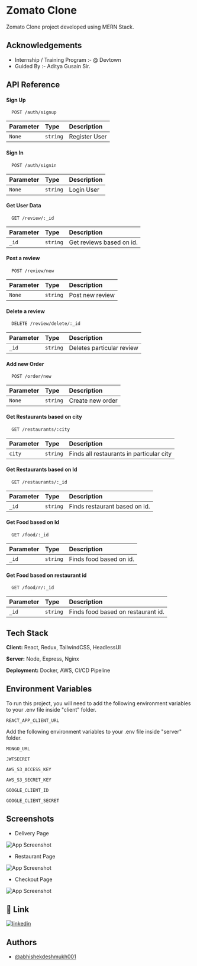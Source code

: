 
# Zomato Clone

Zomato Clone project developed using MERN Stack.

## Acknowledgements

 - Internship / Training Program :- @ Devtown
 - Guided By :- Aditya Gusain Sir.


## API Reference

#### Sign Up

```http
  POST /auth/signup
```

| Parameter | Type     | Description                |
| :-------- | :------- | :------------------------- |
| `None` | `string` | Register User |

#### Sign In

```http
  POST /auth/signin
```

| Parameter | Type     | Description                |
| :-------- | :------- | :------------------------- |
| `None` | `string` | Login User |

#### Get User Data

```http
  GET /review/:_id
```

| Parameter | Type     | Description                |
| :-------- | :------- | :------------------------- |
| `_id` | `string` | Get reviews based on id. |

#### Post a review

```http
  POST /review/new
```

| Parameter | Type     | Description                |
| :-------- | :------- | :------------------------- |
| `None` | `string` | Post new review |

#### Delete a review

```http
  DELETE /review/delete/:_id
```

| Parameter | Type     | Description                |
| :-------- | :------- | :------------------------- |
| `_id` | `string` | Deletes particular review |

#### Add new Order

```http
  POST /order/new
```

| Parameter | Type     | Description                |
| :-------- | :------- | :------------------------- |
| `None` | `string` | Create new order |

#### Get Restaurants based on city

```http
  GET /restaurants/:city
```

| Parameter | Type     | Description                |
| :-------- | :------- | :------------------------- |
| `city` | `string` | Finds all restaurants in particular city |


#### Get Restaurants based on Id

```http
  GET /restaurants/:_id
```

| Parameter | Type     | Description                |
| :-------- | :------- | :------------------------- |
| `_id` | `string` | Finds restaurant based on id. |


#### Get Food based on Id

```http
  GET /food/:_id
```

| Parameter | Type     | Description                |
| :-------- | :------- | :------------------------- |
| `_id` | `string` | Finds food based on id. |


#### Get Food based on restaurant id

```http
  GET /food/r/:_id
```

| Parameter | Type     | Description                |
| :-------- | :------- | :------------------------- |
| `_id` | `string` | Finds food based on restaurant id. |



## Tech Stack

**Client:** React, Redux, TailwindCSS, HeadlessUI

**Server:** Node, Express, Nginx

**Deployment:** Docker, AWS, CI/CD Pipeline


## Environment Variables

To run this project, you will need to add the following environment variables to your .env file inside "client" folder.


`REACT_APP_CLIENT_URL`

Add the following environment variables to your .env file inside "server" folder.

`MONGO_URL`

`JWTSECRET`

`AWS_S3_ACCESS_KEY`

`AWS_S3_SECRET_KEY`

`GOOGLE_CLIENT_ID`

`GOOGLE_CLIENT_SECRET`
## Screenshots

- Delivery Page 

![App Screenshot](https://github.com/abhishekdeshmukh001/FSWDT-Zomato-Clone/blob/master/Delivery%20Page.png?raw=true)

- Restaurant Page

![App Screenshot](https://github.com/abhishekdeshmukh001/FSWDT-Zomato-Clone/blob/master/Restaurant%20Page.png?raw=true)

- Checkout Page

![App Screenshot](https://github.com/abhishekdeshmukh001/FSWDT-Zomato-Clone/blob/master/Checkout%20Page.png?raw=true)
## 🔗 Link
[![linkedin](https://img.shields.io/badge/linkedin-0A66C2?style=for-the-badge&logo=linkedin&logoColor=white)](https://www.linkedin.com/in/abhishek-sachin-deshmukh/)



## Authors

- [@abhishekdeshmukh001](https://github.com/abhishekdeshmukh001)

